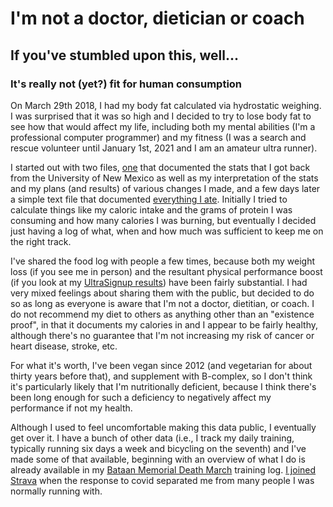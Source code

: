 # I'm not a doctor, dietician or coach

## If you've stumbled upon this, well...

### It's really not (yet?) fit for human consumption

On March 29th 2018, I had my body fat calculated via hydrostatic
weighing.  I was surprised that it was so high and I decided to try to
lose body fat to see how that would affect my life, including both my
mental abilities (I'm a professional computer programmer) and my
fitness (I was a search and rescue volunteer until January 1st, 2021
and I am an amateur ultra runner).

I started out with two files, [one](body_fat.txt) that documented the
stats that I got back from the University of New Mexico as well as my
interpretation of the stats and my plans (and results) of various
changes I made, and a few days later a simple text file that
documented [everything I ate](log/README.md).  Initially I tried to
calculate things like my caloric intake and the grams of protein I was
consuming and how many calories I was burning, but eventually I
decided just having a log of what, when and how much was sufficient to
keep me on the right track.

I've shared the food log with people a few times, because both my
weight loss (if you see me in person) and the resultant physical
performance boost (if you look at my [UltraSignup
results](http://ultrasignup.com/results_participant.aspx?fname=Clifford&lname=Matthews))
have been fairly substantial.  I had very mixed feelings about
sharing them with the public, but decided to do so as long as
everyone is aware that I'm not a doctor, dietitian, or coach.  I do
not recommend my diet to others as anything other than an "existence proof",
in that it documents my calories in and I appear to be fairly healthy, although
there's no guarantee that I'm not increasing my risk of cancer or heart
disease, stroke, etc.

For what it's worth, I've been vegan since 2012 (and vegetarian for
about thirty years before that), and supplement with B-complex, so I don't
think it's particularly likely that I'm nutritionally deficient,
because I think there's been long enough for such a deficiency to
negatively affect my performance if not my health.

Although I used to feel uncomfortable making this data public, I
eventually get over it.  I have a bunch of other data (i.e., I track
my daily training, typically running six days a week and bicycling on
the seventh) and I've made some of that available, beginning with an
overview of what I do is already available in my [Bataan Memorial
Death March](https://github.com/ctm/Bataan-Memorial-Death-March)
training log. [I joined
Strava](https://www.strava.com/athletes/58696205) when the response to
covid separated me from many people I was normally running with.
